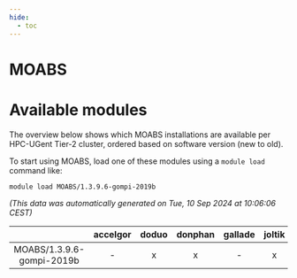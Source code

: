 ```yaml
---
hide:
  - toc
---
```


MOABS
=====

# Available modules


The overview below shows which MOABS installations are available per HPC-UGent Tier-2 cluster, ordered based on software version (new to old).

To start using MOABS, load one of these modules using a `module load` command like:

```shell
module load MOABS/1.3.9.6-gompi-2019b
```

*(This data was automatically generated on Tue, 10 Sep 2024 at 10:06:06 CEST)*  

| |accelgor|doduo|donphan|gallade|joltik|shinx|skitty|
| :---: | :---: | :---: | :---: | :---: | :---: | :---: | :---: |
|MOABS/1.3.9.6-gompi-2019b|-|x|x|-|x|-|x|
